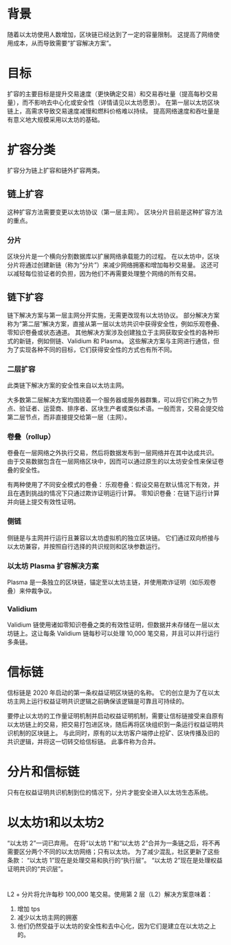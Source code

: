# 背景

随着以太坊使用人数增加，区块链已经达到了一定的容量限制。 这提高了网络使用成本，从而导致需要“扩容解决方案”。

# 目标

扩容的主要目标是提升交易速度（更快确定交易）和交易吞吐量（提高每秒交易量），而不影响去中心化或安全性（详情请见以太坊愿景）。 在第一层以太坊区块链上，高需求导致交易速度减慢和燃料价格难以持续。 提高网络速度和吞吐量是有意义地大规模采用以太坊的基础。

# 扩容分类

扩容分为链上扩容和链外扩容两类。

## 链上扩容

这种扩容方法需要变更以太坊协议（第一层主网）。 区块分片目前是这种扩容方法的重点。

### 分片

区块分片是一个横向分割数据库以扩展网络承载能力的过程。 在以太坊中，区块分片将通过创建新链（称为“分片”）来减少网络拥塞和增加每秒交易量。 这还可以减轻每位验证者的负担，因为他们不再需要处理整个网络的所有交易。

## 链下扩容

链下解决方案与第一层主网分开实施，无需更改现有以太坊协议。 部分解决方案称为“第二层”解决方案，直接从第一层以太坊共识中获得安全性，例如乐观卷叠、零知识卷叠或状态通道。 其他解决方案涉及创建独立于主网获取安全性的各种形式的新链，例如侧链、Validium 和 Plasma。 这些解决方案与主网进行通信，但为了实现各种不同的目标，它们获得安全性的方式也有所不同。

### 二层扩容

此类链下解决方案的安全性来自以太坊主网。

大多数第二层解决方案均围绕着一个服务器或服务器群集，可以将它们称之为节点、验证者、运营商、排序者、区块生产者或类似术语。一般而言，交易会提交给第二层节点，而非直接提交给第一层（主网）。

### 卷叠（rollup）

卷叠在一层网络之外执行交易，然后将数据发布到一层网络并在其中达成共识。 由于交易数据包含在一层网络区块中，因而可以通过原生的以太坊安全性来保证卷叠的安全性。

有两种使用了不同安全模式的卷叠：
乐观卷叠：假设交易在默认情况下有效，并且在遇到挑战的情况下只通过欺诈证明运行计算。
零知识卷叠：在链下运行计算并向链上提交有效性证明。

### 侧链

侧链是与主网并行运行且兼容以太坊虚拟机的独立区块链。 它们通过双向桥接与以太坊兼容，并按照自行选择的共识规则和区块参数运行。

### 以太坊 Plasma 扩容解决方案

Plasma 是一条独立的区块链，锚定至以太坊主链，并使用欺诈证明（如乐观卷叠）来仲裁争议。

### Validium

Validium 链使用诸如零知识卷叠之类的有效性证明，但数据并未存储在一层以太坊链上。这让每条 Validium 链每秒可以处理 10,000 笔交易，并且可以并行运行多条链。

# 信标链

信标链是 2020 年启动的第一条权益证明区块链的名称。 它的创立是为了在以太坊主网上运行权益证明共识逻辑之前确保该逻辑是可靠且可持续的。 

要停止以太坊的工作量证明机制并启动权益证明机制，需要让信标链接受来自原有以太坊链上的交易，把交易打包进区块，随后再将区块组织到一条运行权益证明共识机制的区块链上。 与此同时，原有的以太坊客户端停止挖矿、区块传播及旧的共识逻辑，并将这一切转交给信标链。 此事件称为合并。

# 分片和信标链

只有在权益证明共识机制到位的情况下，分片才能安全进入以太坊生态系统。

# 以太坊1和以太坊2

“以太坊 2”一词已弃用。 在将“以太坊 1”和“以太坊 2”合并为一条链之后，将不再需要区分两个不同的以太坊网络；只有以太坊。
为了减少混乱，社区更新了这些条款：
“以太坊 1”现在是处理交易和执行的“执行层”。
“以太坊 2”现在是处理权益证明共识的“共识层”。

# 

L2 + 分片将允许每秒 100,000 笔交易。使用第 2 层（L2）解决方案意味着：
1. 增加 tps
2. 减少以太坊主网的拥塞
3. 他们仍然受益于以太坊的安全性和去中心化，因为它们是建立在以太坊之上的。


